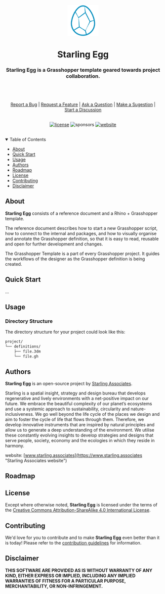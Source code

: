 <header>
<p align="center">
    <img src=".github/images/starling_egg_logo.png" width="20%" height="20%" alt="Starling Egg Logo">
</p>
<h1 align='center' style='border-bottom: none;'>Starling Egg</h1>
<h3 align='center'>Starling Egg is a Grasshopper template geared towards project collaboration.</h3>
</header>

<br/>

<div align="center">
  <a href="https://github.com/starling-associates/egg/issues/new?assignees=&labels=Needs%3A+Triage+%3Amag%3A%2Ctype%3Abug-suspected&template=bug_report.yml">Report a Bug</a>
  |
  <a href="https://github.com/starling-associates/egg/issues/new?assignees=&labels=Needs%3A+Triage+%3Amag%3A%2Ctype%3Afeature-request%2CHelp+wanted+%F0%9F%AA%A7&template=feature_request.yml">Request a Feature</a>
  |
  <a href="https://github.com/starling-associates/egg/issues/new?assignees=&labels=Needs%3A+Triage+%3Amag%3A%2Ctype%3Aquestion&template=question.yml">Ask a Question</a>
  |
  <a href="https://github.com/starling-associates/egg/issues/new?assignees=&labels=Needs%3A+Triage+%3Amag%3A%2Ctype%3Aenhancement&template=suggestion.yml">Make a Sugestion</a>
  |
  <a href="https://github.com/starling-associates/egg/discussions">Start a Discussion</a>
</div>

<br/>

<div align="center">

[![license](https://img.shields.io/github/license/starling-associates/egg?color=green&label=license&style=flat-square)](LICENSE.md)
![sponsors](https://img.shields.io/github/sponsors/starling-associates?color=blue&label=sponsors&style=flat-square)
[![website](https://img.shields.io/website?color=blue&down_color=red&down_message=offline&label=website&style=flat-square&up_color=blue&up_message=online&url=https%3A%2F%2Fwww.starling.associates)](https://www.starling.associates)

</div>

<br/>

<details open="open">
<summary>Table of Contents</summary>

- [About](#about)
- [Quick Start](#quick-start)
- [Usage](#usage)
- [Authors](#authors)
- [Roadmap](#roadmap)
- [License](#license)
- [Contributing](#contributing)
- [Disclaimer](#disclaimer)

</details>


## About


**Starling Egg** consists of a reference document and a Rhino + Grasshopper template.

The reference document describes how to start a new Grasshopper script, how to connect to the internal and packages, and how to visually organise and annotate the Grasshopper definition, so that it is easy to read, reusable and open for further development and changes.

The Grasshopper Template is a part of every Grasshopper project. It guides the workflows of the designer as the Grasshopper definition is being created.


## Quick Start

...


## Usage

### Directory Structure

The directory structure for your project could look like this:

```
project/
└── definitions/
    ├── file.3dm
    └── file.gh
```

## Authors

**Starling Egg** is an open-source project by [Starling Associates](https://www.starling.associates "Starling Associates website").

Starling is a spatial insight, strategy and design bureau that develops regenerative and lively environments with a net-positive impact on our future. We embrace the beautiful complexity of our planet’s ecosystems and use a systemic approach to sustainability, circularity and nature-inclusiveness. We go well beyond the life cycle of the places we design and aim to foster the cycle of life that flows through them. Therefore, we develop innovative instruments that are inspired by natural principles and allow us to generate a deep understanding of the environment. We utilise these constantly evolving insights to develop strategies and designs that serve people, society, economy and the ecologies in which they reside in harmony.

website: [www.starling.associates](https://www.starling.associates "Starling Associates website")


## Roadmap


## License

Except where otherwise noted, **Starling Egg** is licensed under the terms of the [Creative Commons Attribution-ShareAlike 4.0 International License](https://creativecommons.org/licenses/by-sa/4.0/ "Creative Commons Attribution-ShareAlike 4.0 International License").


## Contributing

We'd love for you to contribute and to make **Starling Egg** even better than it is today!
Please refer to the [contribution guidelines](CONTRIBUTING.md) for information.


## Disclaimer

**THIS SOFTWARE ARE PROVIDED AS IS WITHOUT WARRANTY OF ANY KIND, EITHER EXPRESS OR IMPLIED, INCLUDING ANY IMPLIED WARRANTIES OF FITNESS FOR A PARTICULAR PURPOSE, MERCHANTABILITY, OR NON-INFRINGEMENT.**
